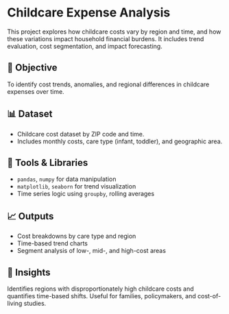 # Childcare Expense Analysis

This project explores how childcare costs vary by region and time, and how these variations impact household financial burdens. It includes trend evaluation, cost segmentation, and impact forecasting.

## 🎯 Objective

To identify cost trends, anomalies, and regional differences in childcare expenses over time.

## 📊 Dataset

- Childcare cost dataset by ZIP code and time.
- Includes monthly costs, care type (infant, toddler), and geographic area.

## 🧰 Tools & Libraries

- `pandas`, `numpy` for data manipulation  
- `matplotlib`, `seaborn` for trend visualization  
- Time series logic using `groupby`, rolling averages

## 📈 Outputs

- Cost breakdowns by care type and region
- Time-based trend charts
- Segment analysis of low-, mid-, and high-cost areas

## 🧠 Insights

Identifies regions with disproportionately high childcare costs and quantifies time-based shifts. Useful for families, policymakers, and cost-of-living studies.
